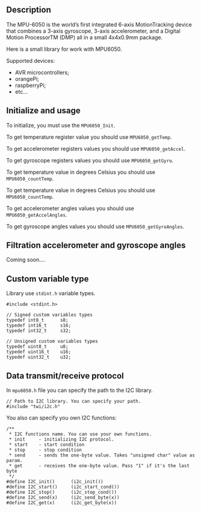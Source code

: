 Description
------------

The MPU-6050 is the world’s first integrated 6-axis MotionTracking device that combines a 3-axis gyroscope, 3-axis accelerometer, and a Digital Motion ProcessorTM (DMP) all in a small 4x4x0.9mm package.

Here is a small library for work with MPU6050.

Supported devices:
-   AVR microcontrollers;
-   orangePi;
-   raspberryPi;
-   etc...

Initialize and usage
--------------------

To initialize, you must use the `MPU6050_Init`.

To get temperature register value you should use `MPU6050_getTemp`.

To get accelerometer registers values you should use `MPU6050_getAccel`.

To get gyroscope registers values you should use `MPU6050_getGyro`.

To get temperature value in degrees Celsius you should use `MPU6050_countTemp`.

To get temperature value in degrees Celsius you should use `MPU6050_countTemp`.

To get accelerometer angles values you should use `MPU6050_getAccelAngles`.

To get gyroscope angles values you should use `MPU6050_getGyroAngles`.

Filtration accelerometer and gyroscope angles
---------------------------------------------

Coming soon....


Custom variable type
--------------------

Library use `stdint.h` variable types.

```
#include <stdint.h>

// Signed custom variables types
typedef int8_t      s8;
typedef int16_t     s16;
typedef int32_t     s32;

// Unsigned custom variables types
typedef uint8_t     u8;
typedef uint16_t    u16;
typedef uint32_t    u32;
```

Data transmit/receive protocol
------------------------------

In `mpu6050.h` file you can specify the path to the I2C library.

```
// Path to I2C library. You can specify your path.
#include "twi/i2c.h"
```

You also can specify you own I2C functions:

```
/**
 * I2C functions name. You can use your own functions.
 * init     - initializing I2C protocol.
 * start    - start condition
 * stop     - stop condition
 * send     - sends the one-byte value. Takes "unsigned char" value as param.
 * get      - receives the one-byte value. Pass "1" if it's the last byte
 */
#define I2C_init()      (i2c_init())
#define I2C_start()     (i2c_start_cond())
#define I2C_stop()      (i2c_stop_cond())
#define I2C_send(x)     (i2c_send_byte(x))
#define I2C_get(x)      (i2c_get_byte(x))
```
